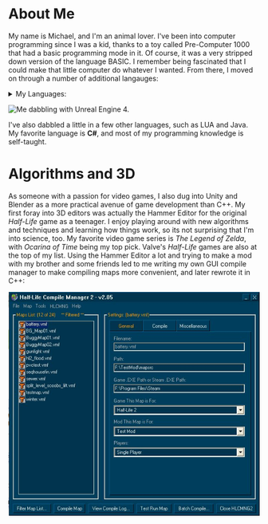 # About Me
My name is Michael, and I'm an animal lover. I've been into computer programming since I was a kid, thanks to a toy called Pre-Computer 1000 that had a basic programming mode in it. Of course, it was a very stripped down version of the language BASIC. I remember being fascinated that I could make that little computer do whatever I wanted. From there, I moved on through a number of additional langauges: 

<details><summary>My Languages:</summary><p>

- QBasic
- Visual Basic
- C++
- and my favorite: **C#**.  
  </p></details>

![Me dabbling with Unreal Engine 4.](https://avatars.githubusercontent.com/u/51346737?v=4)

I've also dabbled a little in a few other languages, such as LUA and Java. My favorite language is **C#**, and most of my programming knowledge is self-taught.


# Algorithms and 3D
As someone with a passion for video games, I also dug into Unity and Blender as a more practical avenue of game development than C++. My first foray into 3D editors was
actually the Hammer Editor for the original *Half-Life* game as a teenager. I enjoy playing around with new algorithms and techniques and learning how things work, so its not surprising that I'm into science, too. My favorite video game series is *The Legend of Zelda*, with *Ocarina of Time* being my top pick. Valve's *Half-Life* games are also at the top of my list. Using the Hammer Editor a lot and trying to make a mod with my brother and some friends led to me writing my own GUI compile manager to make compiling maps more convenient, and later rewrote it in C++:

![Half-Life Compile Manager 2](https://github.com/Megafont/Portfolio/blob/main/HLCMNG2.jpg?raw=true)
